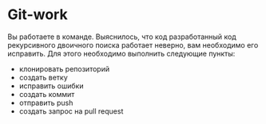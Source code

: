 # Git-work
Вы работаете в команде. Выяснилось, что код разработанный код рекурсивного двоичного поиска работает неверно, вам необходимо его исправить. Для этого необходимо выполнить следующие пункты:
- клонировать репозиторий
- создать ветку
- исправить ошибки
- создать коммит
- отправить push
- создать запрос на pull request
